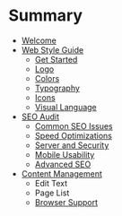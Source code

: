 # Summary

* [Welcome](README.md)
* [Web Style Guide](style_guide.md)
   * [Get Started](get_started.md)
   * [Logo](logo.md)
   * [Colors](colors.md)
   * [Typography](typography.md)
   * [Icons](icons.md)
   * [Visual Language](visual_language.md)
* [SEO Audit](seo_audit.md)
   * [Common SEO Issues](common_seo_issues.md)
   * [Speed Optimizations](speed_optimizations.md)
   * [Server and Security](server_and_security.md)
   * [Mobile Usability](mobile_usability.md)
   * [Advanced SEO](advanced_seo.md)
* [Content Management](content_management.md)
   * Edit Text
   * Page List
   * [Browser Support](browser_support.md)

